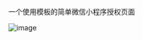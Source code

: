 一个使用模板的简单微信小程序授权页面

  ![image](https://github.com/MoTec95/Access_Template/blob/master/screencapture/2018-08-09_224359.jpg)